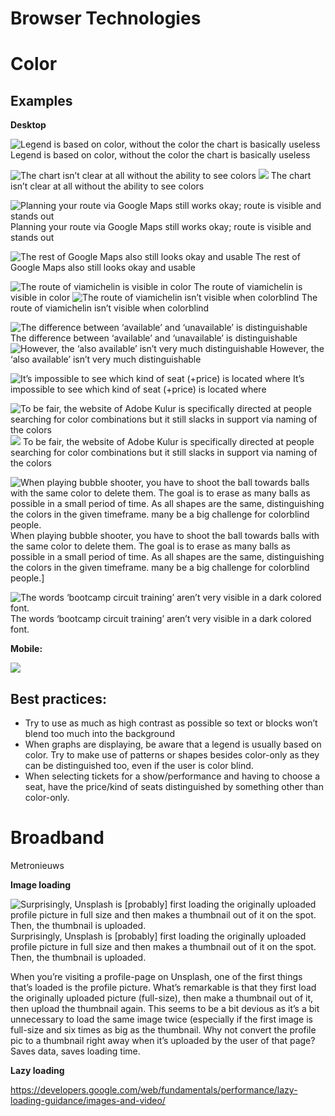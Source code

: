 # Browser Technologies

# Color
## Examples

**Desktop**

![Legend is based on color, without the color the chart is basically useless](https://d2mxuefqeaa7sj.cloudfront.net/s_5BF35D1240A6D563DE719889CCC922379A8F175CC8108DCC3210A213401458E4_1552308151227_Screenshot+2019-03-11+at+13.11.08.png)
Legend is based on color, without the color the chart is basically useless

![The chart isn’t clear at all without the ability to see colors](https://d2mxuefqeaa7sj.cloudfront.net/s_5BF35D1240A6D563DE719889CCC922379A8F175CC8108DCC3210A213401458E4_1552308151509_Screenshot+2019-03-11+at+13.40.42.png)
![](https://d2mxuefqeaa7sj.cloudfront.net/s_5BF35D1240A6D563DE719889CCC922379A8F175CC8108DCC3210A213401458E4_1552308151627_Screenshot+2019-03-11+at+12.58.30.png)
The chart isn’t clear at all without the ability to see colors

![Planning your route via Google Maps still works okay; route is visible and stands out](https://d2mxuefqeaa7sj.cloudfront.net/s_5BF35D1240A6D563DE719889CCC922379A8F175CC8108DCC3210A213401458E4_1552308151563_Screenshot+2019-03-11+at+13.10.48.png)
Planning your route via Google Maps still works okay; route is visible and stands out

![The rest of Google Maps also still looks okay and usable](https://d2mxuefqeaa7sj.cloudfront.net/s_5BF35D1240A6D563DE719889CCC922379A8F175CC8108DCC3210A213401458E4_1552308152300_Screenshot+2019-03-11+at+11.42.24.png)
The rest of Google Maps also still looks okay and usable

![The route of viamichelin is visible in color](https://d2mxuefqeaa7sj.cloudfront.net/s_5BF35D1240A6D563DE719889CCC922379A8F175CC8108DCC3210A213401458E4_1552308152453_Screenshot+2019-03-11+at+13.09.08.png)
The route of viamichelin is visible in color
![The route of viamichelin isn’t visible when colorblind](https://d2mxuefqeaa7sj.cloudfront.net/s_5BF35D1240A6D563DE719889CCC922379A8F175CC8108DCC3210A213401458E4_1552308152132_Screenshot+2019-03-11+at+13.08.50.png)
The route of viamichelin isn’t visible when colorblind

![The difference between ‘available’ and ‘unavailable’ is distinguishable](https://d2mxuefqeaa7sj.cloudfront.net/s_5BF35D1240A6D563DE719889CCC922379A8F175CC8108DCC3210A213401458E4_1552308151310_Screenshot+2019-03-11+at+12.56.56.png)
The difference between ‘available’ and ‘unavailable’ is distinguishable
![However, the ‘also available’ isn’t very much distinguishable](https://d2mxuefqeaa7sj.cloudfront.net/s_5BF35D1240A6D563DE719889CCC922379A8F175CC8108DCC3210A213401458E4_1552308151339_Screenshot+2019-03-11+at+12.46.12.png)
However, the ‘also available’ isn’t very much distinguishable

![It’s impossible to see which kind of seat (+price) is located where](https://d2mxuefqeaa7sj.cloudfront.net/s_5BF35D1240A6D563DE719889CCC922379A8F175CC8108DCC3210A213401458E4_1552308151460_Screenshot+2019-03-11+at+11.38.09.png)
It’s impossible to see which kind of seat (+price) is located where

![To be fair, the website of Adobe Kulur is specifically directed at people searching for color combinations but it still slacks in support via naming of the colors](https://d2mxuefqeaa7sj.cloudfront.net/s_5BF35D1240A6D563DE719889CCC922379A8F175CC8108DCC3210A213401458E4_1552308151360_Screenshot+2019-03-11+at+12.03.58.png)
![](https://d2mxuefqeaa7sj.cloudfront.net/s_5BF35D1240A6D563DE719889CCC922379A8F175CC8108DCC3210A213401458E4_1552308151751_Screenshot+2019-03-11+at+12.03.44.png)
To be fair, the website of Adobe Kulur is specifically directed at people searching for color combinations but it still slacks in support via naming of the colors

![When playing bubble shooter, you have to shoot the ball towards balls with the same color to delete them. The goal is to erase as many balls as possible in a small period of time. As all shapes are the same, distinguishing the colors in the given timeframe. many be a big challenge for colorblind people.](https://d2mxuefqeaa7sj.cloudfront.net/s_5BF35D1240A6D563DE719889CCC922379A8F175CC8108DCC3210A213401458E4_1552308151858_Screenshot+2019-03-11+at+11.51.11.png)
When playing bubble shooter, you have to shoot the ball towards balls with the same color to delete them. The goal is to erase as many balls as possible in a small period of time. As all shapes are the same, distinguishing the colors in the given timeframe. many be a big challenge for colorblind people.]

![The words ‘bootcamp circuit training’ aren’t very visible in a dark colored font.](https://d2mxuefqeaa7sj.cloudfront.net/s_5BF35D1240A6D563DE719889CCC922379A8F175CC8108DCC3210A213401458E4_1552308151907_Screenshot+2019-03-11+at+11.37.06.png)
The words ‘bootcamp circuit training’ aren’t very visible in a dark colored font.

**Mobile:**

![](https://d2mxuefqeaa7sj.cloudfront.net/s_5BF35D1240A6D563DE719889CCC922379A8F175CC8108DCC3210A213401458E4_1552308828205_Screenshot+2019-03-11+at+13.52.56.png)

## Best practices:
- Try to use as much as high contrast as possible so text or blocks won’t blend too much into the background
- When graphs are displaying, be aware that a legend is usually based on color. Try to make use of patterns or shapes besides color-only as they can be distinguished too, even if the user is color blind.
- When selecting tickets for a show/performance and having to choose a seat, have the price/kind of seats distinguished by something other than color-only.
# Broadband

Metronieuws

**Image loading**

![Surprisingly, Unsplash is [probably] first loading the originally uploaded profile picture in full size and then makes a thumbnail out of it on the spot. Then, the thumbnail is uploaded.](https://d2mxuefqeaa7sj.cloudfront.net/s_5BF35D1240A6D563DE719889CCC922379A8F175CC8108DCC3210A213401458E4_1552311642858_Screenshot+2019-03-11+at+14.40.01.png)
Surprisingly, Unsplash is [probably] first loading the originally uploaded profile picture in full size and then makes a thumbnail out of it on the spot. Then, the thumbnail is uploaded.

When you’re visiting a profile-page on Unsplash, one of the first things that’s loaded is the profile picture. What’s remarkable is that they first load the originally uploaded picture (full-size), then make a thumbnail out of it, then upload the thumbnail again. This seems to be a bit devious as it’s a bit unnecessary to load the same image twice (especially if the first image is full-size and six times as big as the thumbnail. Why not convert the profile pic to a thumbnail right away when it’s uploaded by the user of that page? Saves data, saves loading time.

**Lazy loading**

https://developers.google.com/web/fundamentals/performance/lazy-loading-guidance/images-and-video/

